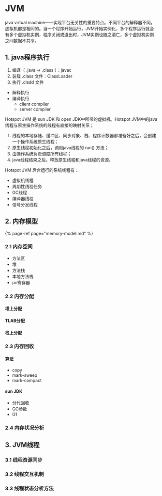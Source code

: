 # JVM

java virtual machine——实现平台无关性的重要特点。不同平台的解释器不同，虚拟机都是相同的。当一个程序开始运行，JVM开始实例化，多个程序运行就会有多个虚拟机实例，程序关闭或退出时，JVM实例也随之消亡，多个虚拟机实例之间数据不共享。

## 1. java程序执行

1. 编译（ .java -&gt; .class ）：javac
2. 装载 .class 文件：ClassLoader
3. 执行 .clsdd 文件

* 解释执行
* 编译执行
  * client compiler
  * server compiler

Hotspot JVM 是 sun JDK 和 open JDK中所带的虚拟机。Hotspot JVM中的java 线程与原生操作系统的线程有直接的映射关系；

1. 线程的本地存储、缓冲区、同步对象、栈、程序计数器都准备好之后，会创建一个操作系统原生线程；
2. 原生线程初始化之后，调用java线程的 run\(\) 方法；
3. 由操作系统负责调度所有线程；
4. java线程结束之后，释放原生线程和java线程的资源。

Hotspot JVM 后台运行的系统线程有：

* 虚拟机线程
* 周期性线程任务
* GC线程
* 编译器线程
* 信号分发线程

## 2. 内存模型

{% page-ref page="memory-model.md" %}



### 2.1 内存空间

* 方法区
* 堆
* 方法栈
* 本地方法栈
* pc寄存器

### 2.2 内存分配

#### 堆上分配

#### TLAB分配

#### 栈上分配

### 2.3 内存回收

#### 算法

* copy
* mark-sweep
* mark-compact

#### sun JDK

* 分代回收
* GC参数
* G1

### 2.4 内存状况分析



## 3. JVM线程

### 3.1 线程资源同步

### 3.2 线程交互机制

### 3.3 线程状态分析方法


